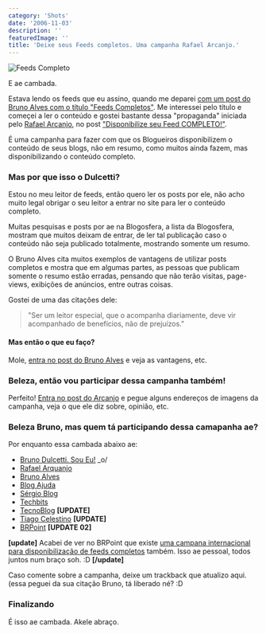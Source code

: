 ```yaml
---
category: 'Shots'
date: '2006-11-03'
description: ''
featuredImage: ''
title: 'Deixe seus Feeds completos. Uma campanha Rafael Arcanjo.'
---
```


![Feeds Completo](http://img169.imageshack.us/img169/5161/feedcompleto468x602xr1.jpg)

E ae cambada.

Estava lendo os feeds que eu assino, quando me deparei [com um post do Bruno Alves com o título "Feeds Completos"](http://www.brunoalves.eti.br/arquivo/2006/11/03/feeds-completos.html). Me interessei pelo título e começei a ler o conteúdo e gostei bastante dessa "propaganda" iniciada pelo [Rafael Arcanjo](http://www.arcanjo.org/), no post ["Disponibilize seu Feed COMPLETO!"](http://www.arcanjo.org/blog/?p=70).

É uma campanha para fazer com que os Blogueiros disponibilizem o conteúdo de seus blogs, não em resumo, como muitos ainda fazem, mas disponibilizando o conteúdo completo.

### Mas por que isso o Dulcetti?

Estou no meu leitor de feeds, então quero ler os posts por ele, não acho muito legal obrigar o seu leitor a entrar no site para ler o conteúdo completo.

Muitas pesquisas e posts por ae na Blogosfera, a lista da Blogosfera, mostram que muitos deixam de entrar, de ler tal publicação caso o conteúdo não seja publicado totalmente, mostrando somente um resumo.

O Bruno Alves cita muitos exemplos de vantagens de utilizar posts completos e mostra que em algumas partes, as pessoas que publicam somente o resumo estão erradas, pensando que não terão visitas, page-views, exibições de anúncios, entre outras coisas.

Gostei de uma das citações dele:

> "Ser um leitor especial, que o acompanha diariamente, deve vir acompanhado de benefícios, não de prejuízos."

#### Mas então o que eu faço?

Mole, [entra no post do Bruno Alves](http://www.brunoalves.eti.br/arquivo/2006/11/03/feeds-completos.html) e veja as vantagens, etc.

### Beleza, então vou participar dessa campanha também!

Perfeito! [Entra no post do Arcanjo](http://www.arcanjo.org/blog/?p=70) e pegue alguns endereços de imagens da campanha, veja o que ele diz sobre, opinião, etc.

### Beleza Bruno, mas quem tá participando dessa camapanha ae?

Por enquanto essa cambada abaixo ae:

- [Bruno Dulcetti. Sou Eu!](/deixe-seus-feeds-completos-uma-campanha-rafael-arcanjo.html) \_o/
- [Rafael Arquanjo](http://www.arcanjo.org/blog/?p=70)
- [Bruno Alves](http://www.brunoalves.eti.br/)
- [Blog Ajuda](http://www.blogajuda.com.br/2006/11/03/ofereca-seu-feed-completo/)
- [Sérgio Blog](http://sergioflima.pro.br/blog/blogs/index.php?blog=1&title=disponibilize_seu_feed_completo&more=1&c=1&tb=1&pb=1)
- [Techbits](http://www.techbits.com.br/)
- [TecnoBlog](http://tecnoblog.net/archives/campanha-feeds-completos.php) **\[UPDATE\]**
- [Tiago Celestino](http://tcelestino.blogspot.com/) **\[UPDATE\]**
- [BRPoint](http://www.brpoint.net/arquivo/2006/11/03/feeds-completos.html) **\[UPDATE 02\]**

**\[update\]** Acabei de ver no BRPoint que existe [uma campana internacional para disponibilização de feeds completos](http://www.fullfeeds.com/) também. Isso ae pessoal, todos juntos num braço soh. :D **\[/update\]**

Caso comente sobre a campanha, deixe um trackback que atualizo aqui. (essa peguei da sua citação Bruno, tá liberado né? :D

### Finalizando

É isso ae cambada. Akele abraço.
